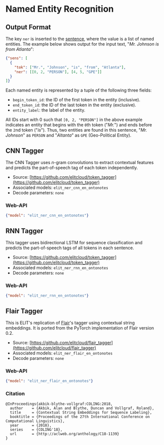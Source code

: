 # Named Entity Recognition

## Output Format

The key `ner` is inserted to the [sentence](../documentation/output_format.html#sentence), where the value is a list of named entities.
The example below shows output for the input text, "_Mr. Johnson is from Atlanta_":

```json
{"sens": [
  {
    "tok": ["Mr.", "Johnson", "is", "from", "Atlanta"], 
    "ner": [[0, 2, "PERSON"], [4, 5, "GPE"]] 
  }
]}
```

Each named entity is represented by a tuple of the following three fields:

* `begin_token_id`: the ID of the first token in the entity (inclusive).
* `end_token_id`: the ID of the last token in the entity (exclusive).
* `entity_label`: the label of the entity.

All IDs start with 0 such that `[0, 2, "PERSON"]` in the above example indicates an entity that begins with the `0`th token ("_Mr._") and ends before the `2`nd token ("_is_").
Thus, two entities are found in this sentence, "_Mr. Johnson_" as `PERSON` and "_Altanta_" as `GPE` (Geo-Political Entity).


## CNN Tagger

The CNN Tagger uses _n_-gram convolutions to extract contextual features and 
predicts the part-of-speech tag of each token independently.

* Source: [https://github.com/elitcloud/token_tagger](https://github.com/elitcloud/token_tagger)
* Associated models: `elit_ner_cnn_en_ontonotes`
* Decode parameters: `none`

### Web-API

```json
{"model": "elit_ner_cnn_en_ontonotes"}
```

## RNN Tagger

This tagger uses bidirectional LSTM for sequence classification and predicts the part-of-speech tags of all tokens in each sentence.  

* Source: [https://github.com/elitcloud/token_tagger](https://github.com/elitcloud/token_tagger)
* Associated models: `elit_ner_rnn_en_ontonotes`
* Decode parameters: `none`

### Web-API

```json
{"model": "elit_ner_rnn_en_ontonotes"}
```

## Flair Tagger

This is ELIT's replication of [Flair](https://github.com/zalandoresearch/flair/)'s tagger using contextual string embeddings.
It is ported from the PyTorch implementation of Flair version 0.2.

* Source: [https://github.com/elitcloud/flair_tagger](https://github.com/elitcloud/flair_tagger)
* Associated models: `elit_ner_flair_en_ontonotes`
* Decode parameters: `none` 

### Web-API

```json
{"model": "elit_ner_flair_en_ontonotes"}
```

### Citation

```text
@InProceedings{akbik-blythe-vollgraf:COLING:2018,
  author    = {Akbik, Alan and Blythe, Duncan and Vollgraf, Roland},
  title     = {Contextual String Embeddings for Sequence Labeling},
  booktitle = {Proceedings of the 27th International Conference on Computational Linguistics},
  year      = {2018},
  series    = {COLING'18},
  url       = {http://aclweb.org/anthology/C18-1139}
}
```
